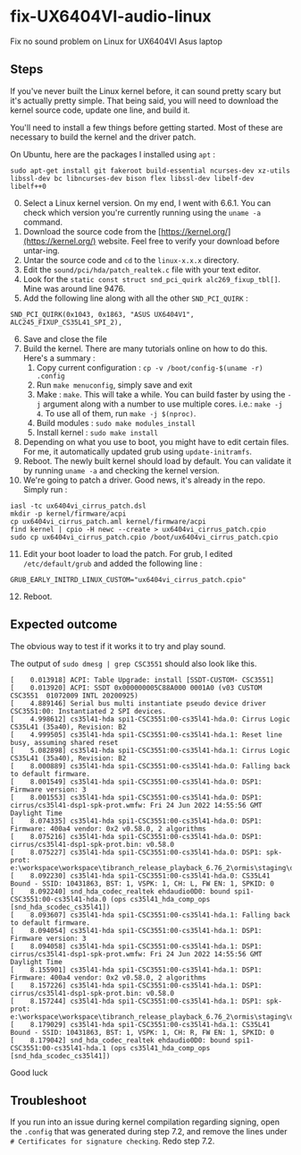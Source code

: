 # fix-UX6404VI-audio-linux
Fix no sound problem on Linux for UX6404VI Asus laptop

## Steps
If you've never built the Linux kernel before, it can sound pretty scary but it's actually pretty simple. That being said, you will need to download the kernel source code, update one line, and build it.

You'll need to install a few things before getting started. Most of these are necessary to build the kernel and the driver patch.

On Ubuntu, here are the packages I installed using `apt` : 
```
sudo apt-get install git fakeroot build-essential ncurses-dev xz-utils libssl-dev bc libncurses-dev bison flex libssl-dev libelf-dev libelf++0
```

0. Select a Linux kernel version. On my end, I went with 6.6.1. You can check which version you're currently running using the `uname -a` command. 
1. Download the source code from the [https://kernel.org/](https://kernel.org/) website. Feel free to verify your download before untar-ing.
2. Untar the source code and `cd` to the `linux-x.x.x` directory.
3. Edit the `sound/pci/hda/patch_realtek.c` file with your text editor. 
4. Look for the `static const struct snd_pci_quirk alc269_fixup_tbl[]`. Mine was around line 9476.
5. Add the following line along with all the other `SND_PCI_QUIRK` :

```
SND_PCI_QUIRK(0x1043, 0x1863, "ASUS UX6404V1", ALC245_FIXUP_CS35L41_SPI_2),
```

6. Save and close the file
7. Build the kernel. There are many tutorials online on how to do this. Here's a summary : 
    1. Copy current configuration : `cp -v /boot/config-$(uname -r) .config`
    2. Run `make menuconfig`, simply save and exit
    3. Make : `make`. This will take a while. You can build faster by using the `-j` argument along with a number to use multiple cores. i.e.: `make -j 4`. To use all of them, run `make -j $(nproc)`. 
    4. Build modules : `sudo make modules_install`
    5. Install kernel : `sudo make install`
9. Depending on what you use to boot, you might have to edit certain files. For me, it automatically updated grub using `update-initramfs`. 
10. Reboot. The newly built kernel should load by default. You can validate it by running `uname -a` and checking the kernel version.
11. We're going to patch a driver. Good news, it's already in the repo. Simply run : 
```
iasl -tc ux6404vi_cirrus_patch.dsl
mkdir -p kernel/firmware/acpi
cp ux6404vi_cirrus_patch.aml kernel/firmware/acpi
find kernel | cpio -H newc --create > ux6404vi_cirrus_patch.cpio
sudo cp ux6404vi_cirrus_patch.cpio /boot/ux6404vi_cirrus_patch.cpio
```
11. Edit your boot loader to load the patch. For grub, I edited `/etc/default/grub` and added the following line : 
```
GRUB_EARLY_INITRD_LINUX_CUSTOM="ux6404vi_cirrus_patch.cpio"
```
12. Reboot.

## Expected outcome
The obvious way to test if it works it to try and play sound. 

The output of `sudo dmesg | grep CSC3551` should also look like this. 
```
[    0.013918] ACPI: Table Upgrade: install [SSDT-CUSTOM- CSC3551]
[    0.013920] ACPI: SSDT 0x000000005C88A000 0001A0 (v03 CUSTOM CSC3551  01072009 INTL 20200925)
[    4.889146] Serial bus multi instantiate pseudo device driver CSC3551:00: Instantiated 2 SPI devices.
[    4.998612] cs35l41-hda spi1-CSC3551:00-cs35l41-hda.0: Cirrus Logic CS35L41 (35a40), Revision: B2
[    4.999505] cs35l41-hda spi1-CSC3551:00-cs35l41-hda.1: Reset line busy, assuming shared reset
[    5.082898] cs35l41-hda spi1-CSC3551:00-cs35l41-hda.1: Cirrus Logic CS35L41 (35a40), Revision: B2
[    8.000889] cs35l41-hda spi1-CSC3551:00-cs35l41-hda.0: Falling back to default firmware.
[    8.001549] cs35l41-hda spi1-CSC3551:00-cs35l41-hda.0: DSP1: Firmware version: 3
[    8.001553] cs35l41-hda spi1-CSC3551:00-cs35l41-hda.0: DSP1: cirrus/cs35l41-dsp1-spk-prot.wmfw: Fri 24 Jun 2022 14:55:56 GMT Daylight Time
[    8.074335] cs35l41-hda spi1-CSC3551:00-cs35l41-hda.0: DSP1: Firmware: 400a4 vendor: 0x2 v0.58.0, 2 algorithms
[    8.075216] cs35l41-hda spi1-CSC3551:00-cs35l41-hda.0: DSP1: cirrus/cs35l41-dsp1-spk-prot.bin: v0.58.0
[    8.075227] cs35l41-hda spi1-CSC3551:00-cs35l41-hda.0: DSP1: spk-prot: e:\workspace\workspace\tibranch_release_playback_6.76_2\ormis\staging\default_tunings\internal\CS35L53\Fixed_Attenuation_Mono_48000_29.78.0\full\Fixed_Attenuation_Mono_48000_29.78.0_full.bin
[    8.092230] cs35l41-hda spi1-CSC3551:00-cs35l41-hda.0: CS35L41 Bound - SSID: 10431863, BST: 1, VSPK: 1, CH: L, FW EN: 1, SPKID: 0
[    8.092240] snd_hda_codec_realtek ehdaudio0D0: bound spi1-CSC3551:00-cs35l41-hda.0 (ops cs35l41_hda_comp_ops [snd_hda_scodec_cs35l41])
[    8.093607] cs35l41-hda spi1-CSC3551:00-cs35l41-hda.1: Falling back to default firmware.
[    8.094054] cs35l41-hda spi1-CSC3551:00-cs35l41-hda.1: DSP1: Firmware version: 3
[    8.094058] cs35l41-hda spi1-CSC3551:00-cs35l41-hda.1: DSP1: cirrus/cs35l41-dsp1-spk-prot.wmfw: Fri 24 Jun 2022 14:55:56 GMT Daylight Time
[    8.155901] cs35l41-hda spi1-CSC3551:00-cs35l41-hda.1: DSP1: Firmware: 400a4 vendor: 0x2 v0.58.0, 2 algorithms
[    8.157226] cs35l41-hda spi1-CSC3551:00-cs35l41-hda.1: DSP1: cirrus/cs35l41-dsp1-spk-prot.bin: v0.58.0
[    8.157244] cs35l41-hda spi1-CSC3551:00-cs35l41-hda.1: DSP1: spk-prot: e:\workspace\workspace\tibranch_release_playback_6.76_2\ormis\staging\default_tunings\internal\CS35L53\Fixed_Attenuation_Mono_48000_29.78.0\full\Fixed_Attenuation_Mono_48000_29.78.0_full.bin
[    8.179029] cs35l41-hda spi1-CSC3551:00-cs35l41-hda.1: CS35L41 Bound - SSID: 10431863, BST: 1, VSPK: 1, CH: R, FW EN: 1, SPKID: 0
[    8.179042] snd_hda_codec_realtek ehdaudio0D0: bound spi1-CSC3551:00-cs35l41-hda.1 (ops cs35l41_hda_comp_ops [snd_hda_scodec_cs35l41])
```

Good luck

## Troubleshoot
If you run into an issue during kernel compilation regarding signing, open the `.config` that was generated during step 7.2, and remove the lines under `# Certificates for signature checking`. Redo step 7.2.

